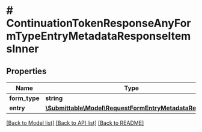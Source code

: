 # # ContinuationTokenResponseAnyFormTypeEntryMetadataResponseItemsInner

## Properties

Name | Type | Description | Notes
------------ | ------------- | ------------- | -------------
**form_type** | **string** |  | [readonly]
**entry** | [**\Submittable\Model\RequestFormEntryMetadataResponse**](RequestFormEntryMetadataResponse.md) |  | [optional]

[[Back to Model list]](../../README.md#models) [[Back to API list]](../../README.md#endpoints) [[Back to README]](../../README.md)
